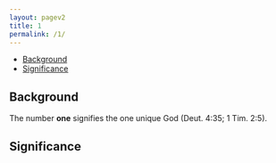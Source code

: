 ```yaml
---
layout: pagev2
title: 1
permalink: /1/
---
```

- [Background](#background)
- [Significance](#significance)

## Background

The number **one** signifies the one unique God (Deut. 4:35; 1 Tim. 2:5).

## Significance
